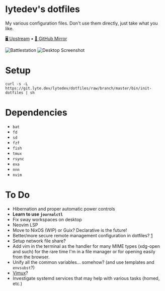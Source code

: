 # lytedev's dotfiles

My various configuration files. Don't use them directly, just take what you
like.

[🖥️ Upstream][upstream] • [🐙 GitHub Mirror][github]

![Battlestation][battlestation-photo]
![Desktop Screenshot][desktop-screenshot]

# Setup

```
curl -s -L https://git.lyte.dev/lytedev/dotfiles/raw/branch/master/bin/init-dotfiles | sh
```

# Dependencies

+ `bat`
+ `fd`
+ `sd`
+ `fzf`
+ `fish`
+ `tmux`
+ `rsync`
+ `exa`
+ `nnn`
+ `nvim`

# To Do

+ Hibernation and proper automatic power controls
+ **Learn to use `journalctl`**
+ Fix sway workspaces on desktop
+ Neovim LSP
+ Move to NixOS (WIP) or Guix? Declarative is the future!
+ Better/more secure remote management configuration in dotfiles? [1][1]
+ Setup network file share?
+ Add vim in the terminal as the handler for many MIME types (xdg-open and such)
	for the rare time I'm in a file manager or for opening easily from
	the browser.
+ Unify all the common variables... somehow? (and use templates and `envsubst`?)
+ [Vimux](https://github.com/benmills/vimux)?
+ Investigate systemd services that may help with various tasks (homed, etc.)


[upstream]: https://git.faceless.lytedev.io/lytedev/dotfiles
[github]: https://github.com/lytedev/dotfiles
[desktop-screenshot]: https://files.lyte.dev/unix/desktop-screenshot.png
[battlestation-photo]: https://files.lyte.dev/unix/battlestation.jpg
[1]: https://smallstep.com/blog/ssh-tricks-and-tips/
